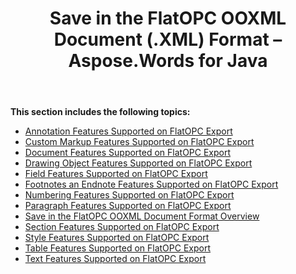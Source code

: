 ﻿---
title: Save in the FlatOPC OOXML Document (.XML) Format – Aspose.Words for Java
articleTitle: Save in the FlatOPC OOXML Document (.XML) Format
linktitle: Save in the FlatOPC OOXML Document (.XML) Format
description: "Export to FlatOPC – XML format using various saving features in Java."
type: docs
weight: 40
url: /java/save-in-the-flatopc-ooxml-document-xml-format/
---

**This section includes the following topics:** 

- [Annotation Features Supported on FlatOPC Export](/words/java/annotation-features-supported-on-flatopc-export/)
- [Custom Markup Features Supported on FlatOPC Export](/words/java/custom-markup-features-supported-on-flatopc-export/)
- [Document Features Supported on FlatOPC Export](/words/java/document-features-supported-on-flatopc-export/)
- [Drawing Object Features Supported on FlatOPC Export](/words/java/drawing-object-features-supported-on-flatopc-export/)
- [Field Features Supported on FlatOPC Export](/words/java/field-features-supported-on-flatopc-export/)
- [Footnotes an Endnote Features Supported on FlatOPC Export](/words/java/footnotes-and-endnote-features-supported-on-flatopc-export/)
- [Numbering Features Supported on FlatOPC Export](/words/java/numbering-features-supported-on-flatopc-export/)
- [Paragraph Features Supported on FlatOPC Export](/words/java/paragraph-features-supported-on-flatopc-export/)
- [Save in the FlatOPC OOXML Document Format Overview](/words/java/save-in-the-flatopc-ooxml-document-format-overview/)
- [Section Features Supported on FlatOPC Export](/words/java/section-features-supported-on-flatopc-export/)
- [Style Features Supported on FlatOPC Export](/words/java/style-features-supported-on-flatopc-export/)
- [Table Features Supported on FlatOPC Export](/words/java/table-features-supported-on-flatopc-export/)
- [Text Features Supported on FlatOPC Export](/words/java/text-features-supported-on-flatopc-export/)
